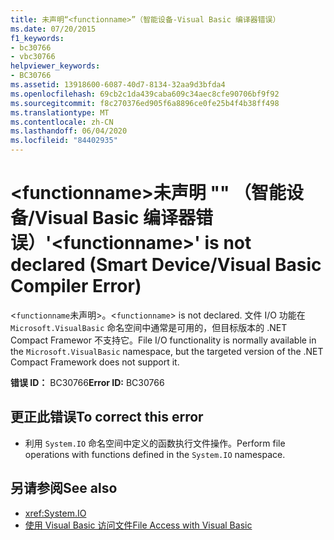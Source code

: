 ```yaml
---
title: 未声明“<functionname>”（智能设备-Visual Basic 编译器错误）
ms.date: 07/20/2015
f1_keywords:
- bc30766
- vbc30766
helpviewer_keywords:
- BC30766
ms.assetid: 13918600-6087-40d7-8134-32aa9d3bfda4
ms.openlocfilehash: 69cb2c1da439caba609c34aec8cfe90706bf9f92
ms.sourcegitcommit: f8c270376ed905f6a8896ce0fe25b4f4b38ff498
ms.translationtype: MT
ms.contentlocale: zh-CN
ms.lasthandoff: 06/04/2020
ms.locfileid: "84402935"
---
```

# <a name="functionname-is-not-declared-smart-devicevisual-basic-compiler-error"></a><span data-ttu-id="ebd7b-102">\<functionname>未声明 "" （智能设备/Visual Basic 编译器错误）</span><span class="sxs-lookup"><span data-stu-id="ebd7b-102">'\<functionname>' is not declared (Smart Device/Visual Basic Compiler Error)</span></span>
<span data-ttu-id="ebd7b-103"><`functionname`未声明>。</span><span class="sxs-lookup"><span data-stu-id="ebd7b-103"><`functionname`> is not declared.</span></span> <span data-ttu-id="ebd7b-104">文件 I/O 功能在 `Microsoft.VisualBasic` 命名空间中通常是可用的，但目标版本的 .NET Compact Framewor 不支持它。</span><span class="sxs-lookup"><span data-stu-id="ebd7b-104">File I/O functionality is normally available in the `Microsoft.VisualBasic` namespace, but the targeted version of the .NET Compact Framework does not support it.</span></span>  
  
 <span data-ttu-id="ebd7b-105">**错误 ID：** BC30766</span><span class="sxs-lookup"><span data-stu-id="ebd7b-105">**Error ID:** BC30766</span></span>  
  
## <a name="to-correct-this-error"></a><span data-ttu-id="ebd7b-106">更正此错误</span><span class="sxs-lookup"><span data-stu-id="ebd7b-106">To correct this error</span></span>  
  
- <span data-ttu-id="ebd7b-107">利用 `System.IO` 命名空间中定义的函数执行文件操作。</span><span class="sxs-lookup"><span data-stu-id="ebd7b-107">Perform file operations with functions defined in the `System.IO` namespace.</span></span>  
  
## <a name="see-also"></a><span data-ttu-id="ebd7b-108">另请参阅</span><span class="sxs-lookup"><span data-stu-id="ebd7b-108">See also</span></span>

- <xref:System.IO>
- [<span data-ttu-id="ebd7b-109">使用 Visual Basic 访问文件</span><span class="sxs-lookup"><span data-stu-id="ebd7b-109">File Access with Visual Basic</span></span>](../../developing-apps/programming/drives-directories-files/file-access.md)
